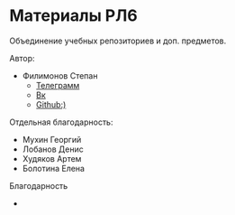 # Материалы РЛ6

Объединение учебных репозиториев и доп. предметов.

Автор:

* Филимонов Степан 
    * [Телеграмм](https://t.me/puwerfulpants)
    * [Вк](https://vk.com/stepanphilimonv)
    * [Github:)](https://github.com/khosta77)
    
Отдельная благодарность:

* Мухин Георгий
* Лобанов Денис
* Худяков Артем
* Болотина Елена 

Благодарность

*

